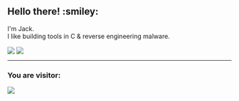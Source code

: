 <h2>Hello there! :smiley: </h2>

I'm Jack.<br>
I like building tools in C & reverse engineering malware.<br>

<a>
  <img align="center" src="https://github-readme-stats.vercel.app/api?username=rottaj&show_icons=true&theme=tokyonight" />
</a>
<a>
<img align="center" src="https://github-readme-stats.vercel.app/api/top-langs/?username=rottaj&layout=compact&show_icons=true&theme=tokyonight" />
</a>

<br>

<hr>
      <h3>You are visitor:</h3>
      
 <img src="https://profile-counter.glitch.me/rottaj/count.svg" />
      


